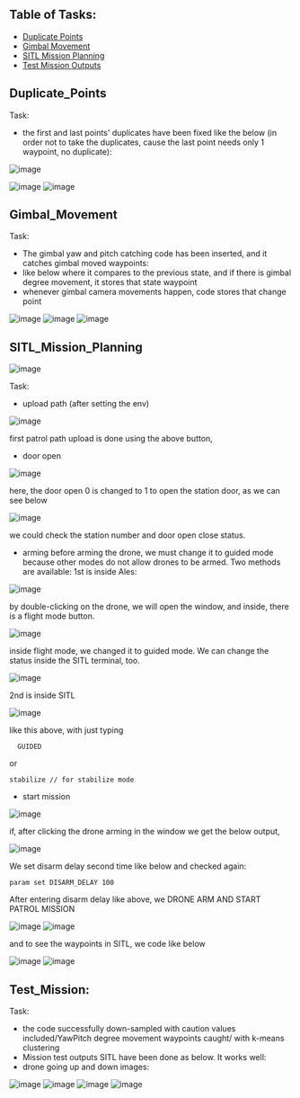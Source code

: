 ## Table of Tasks:
* [Duplicate Points](#duplicate_Points)
* [Gimbal Movement](#gimbal_Movement)
* [SITL Mission Planning](#sitl_mission_planning)
* [Test Mission Outputs](#code)
  

## Duplicate_Points

Task:
- the first and last points' duplicates have been fixed like the below (in order not to take the duplicates, cause the last point needs only 1 waypoint, no duplicate):

![image](https://github.com/UbaydullohML/VS-Projects/assets/75980506/87692154-de18-496f-8289-5b22071d75a2)

![image](https://github.com/UbaydullohML/VS-Projects/assets/75980506/1faf2d71-cd2a-43b9-8c3f-14078845fed9)
![image](https://github.com/UbaydullohML/VS-Projects/assets/75980506/96766845-06ed-4507-ab2c-bf0928bf919f)

## Gimbal_Movement

Task:
- The gimbal yaw and pitch catching code has been inserted, and it catches gimbal moved waypoints:
- like below where it compares to the previous state, and if there is gimbal degree movement, it stores that state waypoint
- whenever gimbal camera movements happen, code stores that change point

![image](https://github.com/UbaydullohML/VS-Projects/assets/75980506/1b83628e-a132-4ea7-96ba-eb980dfdbbe1)
![image](https://github.com/UbaydullohML/VS-Projects/assets/75980506/41701f95-7d3f-45e9-bafc-6f171f34737a)
![image](https://github.com/UbaydullohML/VS-Projects/assets/75980506/d408439a-ffcc-4a50-9058-21045ae5399d)

## SITL_Mission_Planning

![image](https://github.com/UbaydullohML/VS-Projects/assets/75980506/f89c26ce-3f64-4113-aa14-ab87ef95bcba)

Task:
- upload path (after setting the env)

![image](https://github.com/UbaydullohML/VS-Projects/assets/75980506/0fdefcd0-067a-4d85-b58b-24ac8fad6e93)

first patrol path upload is done using the above button, 

- door open

![image](https://github.com/UbaydullohML/VS-Projects/assets/75980506/5e2ffa7a-5199-4052-b4bd-0235026b9d94)

here, the door open 0 is changed to 1 to open the station door, as we can see below

![image](https://github.com/UbaydullohML/VS-Projects/assets/75980506/0d47fbc3-7416-4a0f-8098-f89e9753af60)

we could check the station number and door open close status.

- arming
before arming the drone, we must change it to guided mode because other modes do not allow drones to be armed. Two methods are available:
 1st is inside Ales:

![image](https://github.com/UbaydullohML/VS-Projects/assets/75980506/e80637a4-8f2c-4869-89bc-a877a3a916d1)

by double-clicking on the drone, we will open the window, and inside, there is a flight mode button.

![image](https://github.com/UbaydullohML/VS-Projects/assets/75980506/7a3a4fc9-d81d-4d92-9dbb-9468a85b2ed4)

inside flight mode, we changed it to guided mode. We can change the status inside the SITL terminal, too.

![image](https://github.com/UbaydullohML/VS-Projects/assets/75980506/69db318d-e2ab-436a-9956-d0a751ac776f)

 2nd is inside SITL

![image](https://github.com/UbaydullohML/VS-Projects/assets/75980506/54b934cd-3dcd-497d-b8b4-223e032a0183)

like this above, with just typing

      GUIDED
or 

    stabilize // for stabilize mode

- start mission

![image](https://github.com/UbaydullohML/VS-Projects/assets/75980506/0a933ed3-c94d-4075-bbbf-697b07ce0090)

if, after clicking the drone arming in the window we get the below output,

![image](https://github.com/UbaydullohML/VS-Projects/assets/75980506/c4fa7074-ed12-4dad-884e-bba62169ceed)

We set disarm delay second time like below and checked again:

    param set DISARM_DELAY 100

After entering disarm delay like above, we DRONE ARM AND START PATROL MISSION

![image](https://github.com/UbaydullohML/VS-Projects/assets/75980506/44197dfb-917a-4a4d-a593-246018c41bf2)
![image](https://github.com/UbaydullohML/VS-Projects/assets/75980506/c5e4b55b-1ac8-4ee0-bc22-903511a5805d)

and to see the waypoints in SITL, we code like below

![image](https://github.com/UbaydullohML/VS-Projects/assets/75980506/c0c04ab2-73fb-42b3-933b-d46f1f11d638)
![image](https://github.com/UbaydullohML/VS-Projects/assets/75980506/c6f6460f-5477-4a5f-a49a-dbb23cf2d68f)

## Test_Mission:

Task:
- the code successfully down-sampled with caution values included/YawPitch degree movement waypoints caught/ with k-means clustering
- Mission test outputs SITL have been done as below. It works well:
- drone going up and down images:

![image](https://github.com/UbaydullohML/VS-Projects/assets/75980506/a394efa1-f544-4b83-be06-595b3623522c)
![image](https://github.com/UbaydullohML/VS-Projects/assets/75980506/b9bb8deb-edf0-4f12-92bd-6208d3eab493)
![image](https://github.com/UbaydullohML/VS-Projects/assets/75980506/04a7937c-a47e-4c9c-bbc0-9b64a9f5ef72)
![image](https://github.com/UbaydullohML/VS-Projects/assets/75980506/11bac9b1-276e-472a-a67f-f16ec14ca784)


